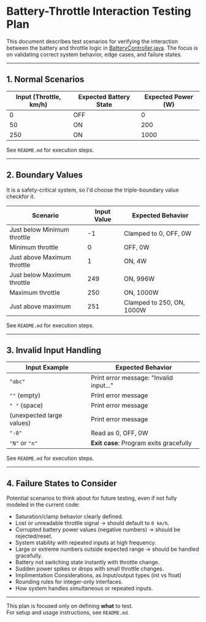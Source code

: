# Battery-Throttle Interaction Testing Plan

This document describes test scenarios for verifying the interaction between the battery and throttle logic in [BatteryController.java](BatteryController.java). The focus is on validating correct system behavior, edge cases, and failure states.

---

## 1. Normal Scenarios

| Input (Throttle, km/h) | Expected Battery State | Expected Power (W) |
|------------------------|------------------------|--------------------|
| 0                      | OFF                    | 0                  |
| 50                     | ON                     | 200                |
| 250                    | ON                     | 1000               |

See `README.md` for execution steps.

---

## 2. Boundary Values
It is a safety-critical system, so I'd choose the triple-boundary value checkfor it.

| Scenario                      | Input Value | Expected Behavior                              |
|-------------------------------|-------------|------------------------------------------------|
| Just below Minimum throttle   | -1          | Clamped to 0, OFF, 0W                          |
| Minimum throttle              | 0           | OFF, 0W                                        |
| Just above Maximum throttle   | 1           | ON, 4W                                         |
| Just below Maximum throttle   | 249         | ON, 996W                                       |
| Maximum throttle              | 250         | ON, 1000W                                      |
| Just above maximum            | 251         | Clamped to 250, ON, 1000W                      |

See `README.md` for execution steps.

---

## 3. Invalid Input Handling

| Input Example             | Expected Behavior                             |
|---------------------------|-----------------------------------------------|
| `"abc"`                   | Print error message: "Invalid input..."       |
| `""` (empty)              | Print error message                           |
| `" "` (space)             | Print error message                           |
| (unexpected large values) | Print error message                           |
| `"-0"`                    | Read as 0, OFF, 0W                            |
| `"N"` or `"n"`            | **Exit case**: Program exits gracefully       |

See `README.md` for execution steps.

---

## 4. Failure States to Consider

Potential scenarios to think about for future testing, even if not fully modeled in the current code:

- Saturation/clamp behavior clearly defined.
- Lost or unreadable throttle signal → should default to `0 km/h`.
- Corrupted battery power values (negative numbers) → should be rejected/reset.
- System stability with repeated inputs at high frequency.
- Large or extreme numbers outside expected range → should be handled gracefully.
- Battery not switching state instantly with throttle change.
- Sudden power spikes or drops with small throttle changes.
- Implimentation Considerations, as Input/output types (int vs float)
- Rounding rules for integer-only interfaces.
- How system handles simultaneous or repeated inputs.

---

This plan is focused only on defining **what** to test.  
For setup and usage instructions, see `README.md`.
